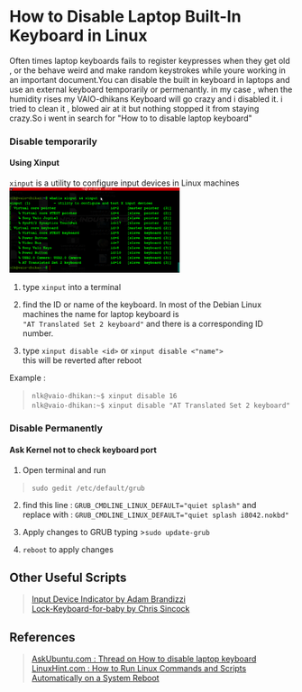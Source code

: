 # How to Disable Laptop Built-In Keyboard in Linux

Often times laptop keyboards fails to register keypresses when they get old , or the behave weird and make random keystrokes while youre working in an important document.You can disable the built in keyboard in laptops and use an external keyboard temporarily or permenantly. in my case , when the humidity rises my VAIO-dhikans Keyboard will go crazy and i disabled it. i tried to clean it , blowed air at it but nothing stopped it from staying crazy.So i went in search for "How to to disable laptop keyboard" 

### Disable temporarily 
####  Using Xinput
``xinput`` is a utility to configure input devices in Linux machines  
<img src="https://github.com/nlkguy/bash-scripts/blob/main/disable_laptop_keyboard/xinput.png" alt="Xinput" width="60%" height="60%">

1. type `xinput` into a terminal  

2. find the ID or name of the keyboard. In most of the Debian Linux machines the name for laptop keyboard is  
`"AT Translated Set 2 keyboard"` and there is a corresponding ID number. 

3. type `xinput disable <id>` or `xinput disable <"name">`  
this will be reverted after reboot 

Example :   
> ```nlk@vaio-dhikan:~$ xinput disable 16```   
> ```nlk@vaio-dhikan:~$ xinput disable "AT Translated Set 2 keyboard"```

### Disable Permanently
#### Ask Kernel not to check keyboard port

1. Open terminal and run  
>```sudo gedit /etc/default/grub```  

2. find this line : ```GRUB_CMDLINE_LINUX_DEFAULT="quiet splash"``` and   
replace with : ```GRUB_CMDLINE_LINUX_DEFAULT="quiet splash i8042.nokbd"```  

3. Apply changes to GRUB typing >```sudo update-grub```  

4. `reboot` to apply changes

## Other Useful Scripts
>[Input Device Indicator by Adam Brandizzi](https://github.com/brandizzi/input-device-indicator/)  
>[Lock-Keyboard-for-baby by Chris Sincock](https://sourceforge.net/projects/lk4b/)

## References

>[AskUbuntu.com : Thread on How to disable laptop keyboard](https://askubuntu.com/questions/160945/is-there-a-way-to-disable-a-laptops-internal-keyboard)  
>[LinuxHint.com : How to Run Linux Commands and Scripts Automatically on a System Reboot](https://linuxhint.com/run_linux_command_script_sys_reboot/)
